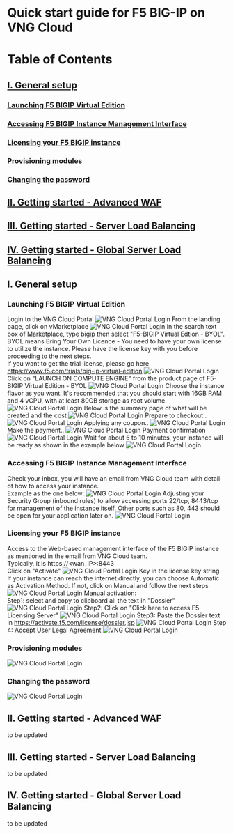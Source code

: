 # Quick start guide for F5 BIG-IP on VNG Cloud
# Table of Contents
## [I. General setup](#I)
### [Launching F5 BIGIP Virtual Edition](#I1)
### [Accessing F5 BIGIP Instance Management Interface](#I2)
### [Licensing your F5 BIGIP instance](#I3)
### [Provisioning modules](#I4)
### [Changing the password](#I5)
## [II. Getting started - Advanced WAF](#II)
## [III. Getting started - Server Load Balancing](#III)
## [IV. Getting started - Global Server Load Balancing](#IV)


## I. General setup <a name="I"></a>
### Launching F5 BIGIP Virtual Edition <a name="I1"></a>
Login to the VNG Cloud Portal
![VNG Cloud Portal Login](/img/vng-portal-login.png)
From the landing page, click on vMarketplace
![VNG Cloud Portal Login](/img/vng-portal-landingpage.png)
In the search text box of Marketplace, type bigip then select "F5-BIGIP Virtual Edtion - BYOL".<br>
BYOL means Bring Your Own Licence - You need to have your own license to utilize the instance. Please have the license key with you before proceeding to the next steps.<br>
If you want to get the trial license, please go here https://www.f5.com/trials/big-ip-virtual-edition
![VNG Cloud Portal Login](/img/vng-portal-marketplace-search-bigip.png)
Click on "LAUNCH ON COMPUTE ENGINE" from the product page of F5-BIGIP Virtual Edition - BYOL
![VNG Cloud Portal Login](/img/vng-portal-launch-bigip.png)
Choose the instance flavor as you want. It's recommended that you should start with 16GB RAM and 4 vCPU, with at least 80GB storage as root volume.
![VNG Cloud Portal Login](/img/vng-portal-bigip-instance-config.png)
Below is the summary page of what will be created and the cost
![VNG Cloud Portal Login](/img/vng-portal-bigip-launch-summary.png)
Prepare to checkout..
![VNG Cloud Portal Login](/img/vng-portal-checkout.png)
Applying any coupon..
![VNG Cloud Portal Login](/img/vng-bigip-checkout2.png)
Make the payment..
![VNG Cloud Portal Login](/img/vng-bigip-cloud-checkout3.png)
Payment confirmation
![VNG Cloud Portal Login](/img/vng-big-ip-checkout-done.png)
Wait for about 5 to 10 minutes, your instance will be ready as shown in the example below
![VNG Cloud Portal Login](/img/vng-bigip-instance-detail.png)
### Accessing F5 BIGIP Instance Management Interface <a name="I2"></a>
Check your inbox, you will have an email from VNG Cloud team with detail of how to access your instance.<br>
Example as the one below:
![VNG Cloud Portal Login](/img/vng-bigip-logindetail.png)
Adjusting your Security Group (inbound rules) to allow accessing ports 22/tcp, 8443/tcp for management of the instance itself. Other ports such as 80, 443 should be open for your application later on.
![VNG Cloud Portal Login](/img/vng-securitygroup.png)
### Licensing your F5 BIGIP instance <a name="I3"></a>
Access to the Web-based management interface of the F5 BIGIP instance as mentioned in the email from VNG Cloud team.<br>
Typically, it is https://<wan_IP>:8443<br>
Click on "Activate"
![VNG Cloud Portal Login](/img/vng-bigip-license.png)
Key in the license key string. If your instance can reach the internet directly, you can choose Automatic as Activation Method. If not, click on Manual and follow the next steps
![VNG Cloud Portal Login](/img/vng-bigip-license-key.png)
Manual activation:<br>
Step1: select and copy to clipboard all the text in "Dossier" 
![VNG Cloud Portal Login](/img/license-activate1.png)
Step2: Click on "Click here to access F5 Licensing Server"
![VNG Cloud Portal Login](/img/license-activate2.png)
Step3: Paste the Dossier text in https://activate.f5.com/license/dossier.jsp
![VNG Cloud Portal Login](/img/license-activate3.png)
Step 4: Accept User Legal Agreement
![VNG Cloud Portal Login](/img/license-activate4.png)
### Provisioning modules <a name="I4"></a>
![VNG Cloud Portal Login](/img/vng-bigip-provisioning.png)
### Changing the password <a name="I5"></a>
![VNG Cloud Portal Login](/img/change-password.png)

## II. Getting started - Advanced WAF <a name="II"></a>
to be updated
## III. Getting started - Server Load Balancing <a name="III"></a>
to be updated
## IV. Getting started - Global Server Load Balancing <a name="IV"></a>
to be updated

